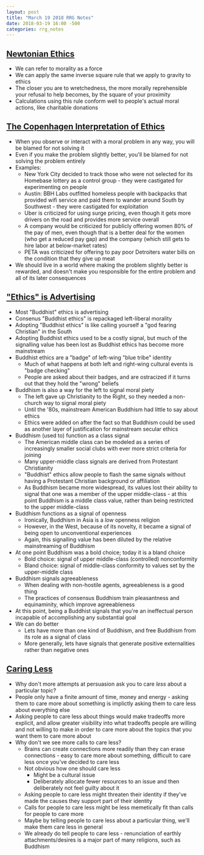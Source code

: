 ```yaml
---
layout: post
title: "March 19 2018 RRG Notes"
date: 2018-03-19 16:00 -500
categories: rrg_notes
---
```


## [Newtonian Ethics](http://slatestarcodex.com/2013/05/17/newtonian-ethics/)
* We can refer to morality as a force
* We can apply the same inverse square rule that we apply to gravity to ethics
* The closer you are to wretchedness, the more morally reprehensible your refusal to help becomes, by the square of your proximity
* Calculations using this rule conform well to people's actual moral actions, like charitable donations

## [The Copenhagen Interpretation of Ethics](https://blog.jaibot.com/the-copenhagen-interpretation-of-ethics/)
* When you observe or interact with a moral problem in any way, you will be blamed for not solving it
* Even if you make the problem slightly better, you'll be blamed for not solving the problem entirely
* Examples:
    * New York City decided to track those who were not selected for its Homebase lottery as a control group - they were castigated for experimenting on people
    * Austin: BBH Labs outfitted homeless people with backpacks that provided wifi service and paid them to wander around South by Southwest - they were castigated for exploitation
    * Uber is criticized for using surge pricing, even though it gets more drivers on the road and provides more service overall
    * A company would be criticized for publicly offering women 80% of the pay of men, even though that is a better deal for the women (who get a reduced pay gap) and the company (which still gets to hire labor at below-market rates)
    * PETA was criticized for offering to pay poor Detroiters water bills on the condition that they give up meat
* We should live in a world where making the problem slightly better is rewarded, and doesn't make you responsible for the entire problem and all of its later consequences

## ["Ethics" is Advertising](https://vividness.live/2015/10/05/buddhist-ethics-is-advertising/)
* Most "Buddhist" ethics is advertising
* Consenus "Buddhist ethics" is repackaged left-liberal morality
* Adopting "Buddhist ethics" is like calling yourself a "god fearing Christian" in the South
* Adopting Buddhist ethics used to be a costly signal, but much of the signalling value has been lost as Buddhist ethics has become more mainstream
* Buddhist ethics are a "badge" of left-wing "blue tribe" identity
    * Much of what happens at both left and right-wing cultural events is "badge checking"
    * People are asked about their badges, and are ostracized if it turns out that they hold the "wrong" beliefs
* Buddhism is also a way for the left to signal moral piety
    * The left gave up Christianity to the Right, so they needed a non-church way to signal moral piety
    * Until the '80s, mainstream American Buddhism had little to say about ethics
    * Ethics were added on after the fact so that Buddhism could be used as another layer of justification for mainstream secular ethics
* Buddhism (used to) function as a class signal
    * The American middle class can be modeled as a series of increasingly smaller social clubs with ever more strict criteria for joining
    * Many upper-middle class signals are derived from Protestant Christianity
    * "Buddhist" ethics allow people to flash the same signals without having a Protestant Christian background or affiliation
    * As Buddhism became more widespread, its values lost their ability to signal that one was a member of the upper middle-class - at this point Buddhism is a middle class value, rather than being restricted to the upper middle-class
* Buddhism functions as a signal of openness
    * Ironically, Buddhism in Asia is a *low* openness religion
    * However, in the West, because of its novelty, it became a signal of being open to unconventional experiences
    * Again, this signalling value has been diluted by the relative mainstreaming of Buddhism
* At one point Buddhism was a bold choice; today it is a bland choice
    * Bold choice: signal of upper middle-class (controlled) nonconformity
    * Bland choice: signal of middle-class conformity to values set by the upper-middle class
* Buddhism signals agreeableness
    * When dealing with non-hostile agents, agreeableness is a good thing
    * The practices of consensus Buddhism train pleasantness and equinaminity, which improve agreeableness
* At this point, being a Buddhist signals that you're an ineffectual person incapable of accomplishing any substantial goal
* We can do better
    * Lets have more than one kind of Buddhism, and free Buddhism from its role as a signal of class
    * More generally, lets have signals that generate positive externalities rather than negative ones

## [Caring Less](https://eukaryotewritesblog.com/2018/03/13/caring-less/)
* Why don't more attempts at persuasion ask you to care *less* about a particular topic?
* People only have a finite amount of time, money and energy - asking them to care more about something is implictly asking them to care less about everything else
* Asking people to care less about things would make tradeoffs more explicit, and allow greater visibility into what tradeoffs people are willing and not willing to make in order to care more about the topics that you want them to care more about
* Why don't we see more calls to care less?
    * Brains can create connections more readily than they can erase connections - easy to care more about something, difficult to care less once you've decided to care less
    * Not obvious how one should care less
        * Might be a cultural issue
        * Deliberately allocate fewer resources to an issue and then deliberately not feel guilty about it
    * Asking people to care less might threaten their identity if they've made the causes they support part of their identity
    * Calls for people to care less might be less memetically fit than calls for people to care more
    * Maybe by telling people to care less about a particular thing, we'll make them care less in general
    * We already do tell people to care less - renunciation of earthly attachments/desires is a major part of many religions, such as Buddhism
